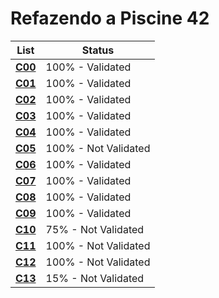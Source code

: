 # Refazendo a Piscine 42

| List | Status |
| --- | --- |
| [**C00**](https://github.com/AllanDantas21/42Piscine_reloaded/tree/main/c00) | 100% - Validated |
| [**C01**](https://github.com/AllanDantas21/42Piscine_reloaded/tree/main/c01) | 100% - Validated |
| [**C02**](https://github.com/AllanDantas21/42Piscine_reloaded/tree/main/c02) | 100% - Validated |
| [**C03**](https://github.com/AllanDantas21/42Piscine_reloaded/tree/main/c03) | 100% - Validated |
| [**C04**](https://github.com/AllanDantas21/42Piscine_reloaded/tree/main/c04) | 100% - Validated |
| [**C05**](https://github.com/AllanDantas21/42Piscine_reloaded/tree/main/c05) | 100% - Not Validated |
| [**C06**](https://github.com/AllanDantas21/42Piscine_reloaded/tree/main/c06) | 100% - Validated |
| [**C07**](https://github.com/AllanDantas21/42Piscine_reloaded/tree/main/c07) | 100% - Validated |
| [**C08**](https://github.com/AllanDantas21/42Piscine_reloaded/tree/main/c08) | 100% - Validated |
| [**C09**](https://github.com/AllanDantas21/42Piscine_reloaded/tree/main/c09) | 100% - Validated |
| [**C10**](https://github.com/AllanDantas21/42Piscine_reloaded/tree/main/c10) | 75% - Not Validated |
| [**C11**](https://github.com/AllanDantas21/42Piscine_reloaded/tree/main/c11) | 100% - Not Validated |
| [**C12**](https://github.com/AllanDantas21/42Piscine_reloaded/tree/main/c12) | 100% - Not Validated |
| [**C13**](https://github.com/AllanDantas21/42Piscine_reloaded/tree/main/c13) | 15% - Not Validated |
